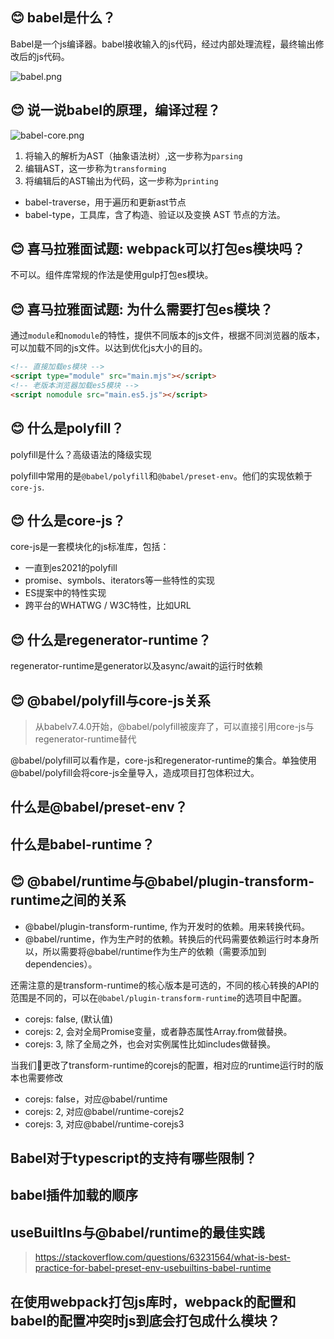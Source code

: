 ## 😊 babel是什么？

Babel是一个js编译器。babel接收输入的js代码，经过内部处理流程，最终输出修改后的js代码。

![babel.png](https://i.loli.net/2021/07/27/b2c8OGtKA4FpjPM.png)

## 😊 说一说babel的原理，编译过程？

![babel-core.png](https://i.loli.net/2021/07/27/S7loDijyZR4gcf6.png)

1. 将输入的解析为AST（抽象语法树）,这一步称为`parsing`
2. 编辑AST，这一步称为`transforming`
3. 将编辑后的AST输出为代码，这一步称为`printing`

- babel-traverse，用于遍历和更新ast节点
- babel-type，工具库，含了构造、验证以及变换 AST 节点的方法。

## 😊 喜马拉雅面试题: webpack可以打包es模块吗？

不可以。组件库常规的作法是使用gulp打包es模块。

## 😊 喜马拉雅面试题: 为什么需要打包es模块？

通过`module`和`nomodule`的特性，提供不同版本的js文件，根据不同浏览器的版本，可以加载不同的js文件。以达到优化js大小的目的。

```html
<!-- 直接加载es模块 -->
<script type="module" src="main.mjs"></script>
<!-- 老版本浏览器加载es5模块 -->
<script nomodule src="main.es5.js"></script>
```

## 😊 什么是polyfill？

polyfill是什么？高级语法的降级实现

polyfill中常用的是`@babel/polyfill`和`@babel/preset-env`。他们的实现依赖于`core-js`.

## 😊 什么是core-js？

core-js是一套模块化的js标准库，包括：

- 一直到es2021的polyfill
- promise、symbols、iterators等一些特性的实现
- ES提案中的特性实现
- 跨平台的WHATWG / W3C特性，比如URL

## 😊 什么是regenerator-runtime？

regenerator-runtime是generator以及async/await的运行时依赖
## 😊 @babel/polyfill与core-js关系

> 从babelv7.4.0开始，@babel/polyfill被废弃了，可以直接引用core-js与regenerator-runtime替代

@babel/polyfill可以看作是，core-js和regenerator-runtime的集合。单独使用@babel/polyfill会将core-js全量导入，造成项目打包体积过大。

## 什么是@babel/preset-env？

## 什么是babel-runtime？

## 😊 @babel/runtime与@babel/plugin-transform-runtime之间的关系

- @babel/plugin-transform-runtime, 作为开发时的依赖。用来转换代码。
- @babel/runtime，作为生产时的依赖。转换后的代码需要依赖运行时本身所以，所以需要将@babel/runtime作为生产的依赖（需要添加到dependencies）。

还需注意的是transform-runtime的核心版本是可选的，不同的核心转换的API的范围是不同的，可以在`@babel/plugin-transform-runtime`的选项目中配置。

- corejs: false, (默认值)
- corejs: 2, 会对全局Promise变量，或者静态属性Array.from做替换。
- corejs: 3, 除了全局之外，也会对实例属性比如includes做替换。

当我们更改了transform-runtime的corejs的配置，相对应的runtime运行时的版本也需要修改

- corejs: false，对应@babel/runtime
- corejs: 2, 对应@babel/runtime-corejs2
- corejs: 3, 对应@babel/runtime-corejs3


## Babel对于typescript的支持有哪些限制？

## babel插件加载的顺序

## useBuiltIns与@babel/runtime的最佳实践

> https://stackoverflow.com/questions/63231564/what-is-best-practice-for-babel-preset-env-usebuiltins-babel-runtime


## 在使用webpack打包js库时，webpack的配置和babel的配置冲突时js到底会打包成什么模块？
